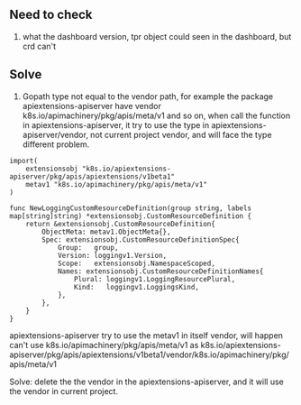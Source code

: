 ## Need to check
1. what the dashboard version, tpr object could seen in the dashboard, but crd can't


## Solve
1. Gopath type not equal to the vendor path, for example the package apiextensions-apiserver have vendor k8s.io/apimachinery/pkg/apis/meta/v1 and so on, when call the function in apiextensions-apiserver, it try to use the type in apiextensions-apiserver/vendor, not current project vendor, and will face the type different problem. 

```
import(
    extensionsobj "k8s.io/apiextensions-apiserver/pkg/apis/apiextensions/v1beta1"
	metav1 "k8s.io/apimachinery/pkg/apis/meta/v1"
)

func NewLoggingCustomResourceDefinition(group string, labels map[string]string) *extensionsobj.CustomResourceDefinition {
	return &extensionsobj.CustomResourceDefinition{
		ObjectMeta: metav1.ObjectMeta{},
		Spec: extensionsobj.CustomResourceDefinitionSpec{
			Group:   group,
			Version: loggingv1.Version,
			Scope:   extensionsobj.NamespaceScoped,
			Names: extensionsobj.CustomResourceDefinitionNames{
				Plural: loggingv1.LoggingResourcePlural,
				Kind:   loggingv1.LoggingsKind,
			},
		},
	}
}
```

apiextensions-apiserver try to use the metav1 in itself vendor, will happen can't use k8s.io/apimachinery/pkg/apis/meta/v1 as k8s.io/apiextensions-apiserver/pkg/apis/apiextensions/v1beta1/vendor/k8s.io/apimachinery/pkg/apis/meta/v1

Solve: delete the the vendor in the apiextensions-apiserver, and it will use the vendor in current project.